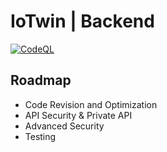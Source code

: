 # IoTwin | Backend

[![CodeQL](https://github.com/CTISenior/node-backend/actions/workflows/codeql.yml/badge.svg?branch=master)](https://github.com/CTISenior/node-backend/actions/workflows/codeql.yml)

## Roadmap
- Code Revision and Optimization
- API Security & Private API
- Advanced Security
- Testing
